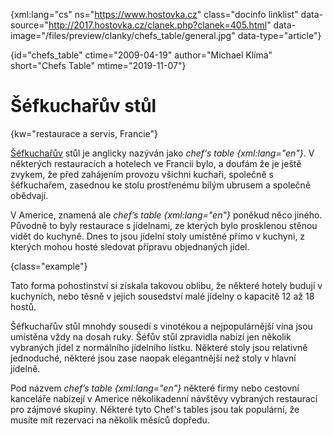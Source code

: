 
{xml:lang="cs" ns="https://www.hostovka.cz" class="docinfo linklist" data-source="http://2017.hostovka.cz/clanek.php?clanek=405.html" data-image="/files/preview/clanky/chefs_table/general.jpg" data-type="article"}

{id="chefs\_table" ctime="2009-04-19" author="Michael Klíma" short="Chefs Table" mtime="2019-11-07"}

# Šéfkuchařův stůl

{kw="restaurace a servis, Francie"}

[Šéfkuchařův][1] stůl je anglicky nazýván jako _chef‘s table {xml:lang="en"}_. V některých restauracích a hotelech ve Francii bylo, a doufám že je ještě zvykem, že před zahájením provozu všichni kuchaři, společně s šéfkuchařem, zasednou ke stolu prostřenému bílým ubrusem a společně obědvají.

V Americe, znamená ale _chef’s table {xml:lang="en"}_ poněkud něco jiného. Původně to byly restaurace s jídelnami, ze kterých bylo prosklenou stěnou vidět do kuchyně. Dnes to jsou jídelní stoly umístěné přímo v kuchyni, z kterých mohou hosté sledovat přípravu objednaných jídel.

{class="example"}

Tato forma pohostinství si získala takovou oblibu, že některé hotely budují v kuchyních, nebo těsně v jejich sousedství malé jídelny o kapacitě 12 až 18 hostů.

Šéfkuchařův stůl mnohdy sousedí s vinotékou a nejpopulárnější vína jsou umístěna vždy na dosah ruky. Šéfův stůl zpravidla nabízí jen několik vybraných jídel z normálního jídelního lístku. Některé stoly jsou relativně jednoduché, některé jsou zase naopak elegantnější než stoly v hlavní jídelně. 

Pod názvem _chef’s table {xml:lang="en"}_ některé firmy nebo cestovní kanceláře nabízejí v Americe několikadenní návštěvy vybraných restaurací pro zájmové skupiny. Některé tyto Chef's tables jsou tak populární, že musíte mít rezervaci na několik měsíců dopředu.

 [1]: /kucharske_tituly#sefkuchar

